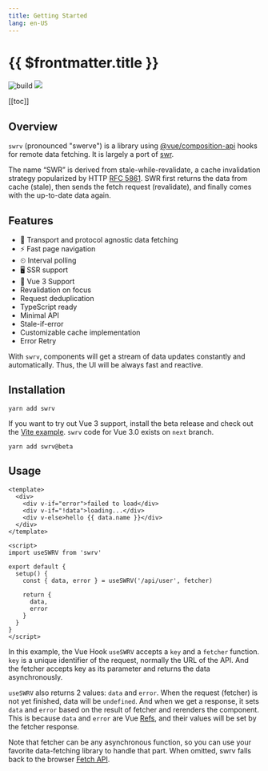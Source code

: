 ```yaml
---
title: Getting Started
lang: en-US
---
```


# {{ $frontmatter.title }}

![build](https://github.com/Kong/swrv/workflows/build/badge.svg) [![](https://img.shields.io/npm/v/swrv.svg)](https://www.npmjs.com/package/swrv)

[[toc]]

## Overview

`swrv` (pronounced "swerve") is a library using
[@vue/composition-api](https://github.com/vuejs/composition-api) hooks for
remote data fetching. It is largely a port of
[swr](https://github.com/zeit/swr).

The name “SWR” is derived from stale-while-revalidate, a cache invalidation
strategy popularized by HTTP [RFC 5861](https://tools.ietf.org/html/rfc5861).
SWR first returns the data from cache (stale), then sends the fetch request
(revalidate), and finally comes with the up-to-date data again.

## Features

- 📡 Transport and protocol agnostic data fetching
- ⚡️ Fast page navigation
- ⏲ Interval polling
- 🖥 SSR support
- 🖖 Vue 3 Support
- Revalidation on focus
- Request deduplication
- TypeScript ready
- Minimal API
- Stale-if-error
- Customizable cache implementation
- Error Retry

With `swrv`, components will get a stream of data updates constantly and
automatically. Thus, the UI will be always fast and reactive.

## Installation

```shell
yarn add swrv
```

If you want to try out Vue 3 support, install the beta release and
check out the [Vite example](https://github.com/Kong/swrv/tree/next/examples/vite).
`swrv` code for Vue 3.0 exists on `next` branch.

```shell
yarn add swrv@beta
```

## Usage

```vue
<template>
  <div>
    <div v-if="error">failed to load</div>
    <div v-if="!data">loading...</div>
    <div v-else>hello {{ data.name }}</div>
  </div>
</template>

<script>
import useSWRV from 'swrv'

export default {
  setup() {
    const { data, error } = useSWRV('/api/user', fetcher)

    return {
      data,
      error
    }
  }
}
</script>
```

In this example, the Vue Hook `useSWRV` accepts a `key` and a `fetcher`
function. `key` is a unique identifier of the request, normally the URL of the
API. And the fetcher accepts key as its parameter and returns the data
asynchronously.

`useSWRV` also returns 2 values: `data` and `error`. When the request (fetcher)
is not yet finished, data will be `undefined`. And when we get a response, it
sets `data` and `error` based on the result of fetcher and rerenders the
component. This is because `data` and `error` are Vue
[Refs](https://vue-composition-api-rfc.netlify.com/#detailed-design), and their
values will be set by the fetcher response.

Note that fetcher can be any asynchronous function, so you can use your favorite
data-fetching library to handle that part. When omitted, swrv falls back to the 
browser [Fetch API](https://developer.mozilla.org/en-US/docs/Web/API/Fetch_API).
